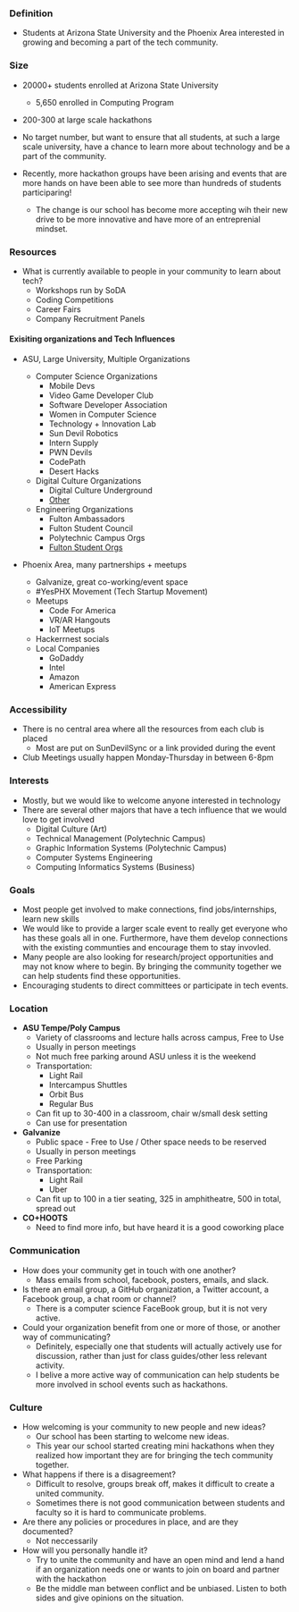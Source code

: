### Definition

- Students at Arizona State University and the Phoenix Area interested in growing and becoming a part of the tech community. 

### Size

- 20000+ students enrolled at Arizona State University 
    - 5,650 enrolled in Computing Program
- 200-300 at large scale hackathons    

- No target number, but want to ensure that all students, at such a large scale university, have a chance to learn more about technology and be a part of the community.

- Recently, more hackathon groups have been arising and events that are more hands on have been able to see more than hundreds of students participaring! 
    - The change is our school has become more accepting wih their new drive to be more innovative and have more of an entreprenial mindset. 

### Resources
- What is currently available to people in your community to learn about tech?
    - Workshops run by SoDA
    - Coding Competitions
    - Career Fairs
    - Company Recruitment Panels

#### Exisiting organizations and Tech Influences
- ASU, Large University, Multiple Organizations
    - Computer Science Organizations 
        - Mobile Devs
        - Video Game Developer Club
        - Software Developer Association 
        - Women in Computer Science 
        - Technology + Innovation Lab 
        - Sun Devil Robotics
        - Intern Supply 
        - PWN Devils 
        - CodePath
        - Desert Hacks
    - Digital Culture Organizations 
        - Digital Culture Underground 
        - [Other](https://artsmediaengineering.asu.edu/resources/students/clubs-organizations) 
    - Engineering Organizations 
        - Fulton Ambassadors 
        - Fulton Student Council 
        - Polytechnic Campus Orgs
        - [Fulton Student Orgs](https://fso.engineering.asu.edu/student-org-directory/)

- Phoenix Area, many partnerships + meetups 
    - Galvanize, great co-working/event space
    - #YesPHX Movement (Tech Startup Movement)
    - Meetups 
        - Code For America
        - VR/AR Hangouts 
        - IoT Meetups 
    - Hackerrnest socials 
    - Local Companies 
        - GoDaddy 
        - Intel 
        - Amazon
        - American Express 

### Accessibility
- There is no central area where all the resources from each club is placed
    - Most are put on SunDevilSync or a link provided during the event
- Club Meetings usually happen Monday-Thursday in between 6-8pm

### Interests

- Mostly, but we would like to welcome anyone interested in technology
- There are several other majors that have a tech influence that we would love to get involved
    - Digital Culture (Art)
    - Technical Management (Polytechnic Campus)
    - Graphic Information Systems (Polytechnic Campus)
    - Computer Systems Engineering
    - Computing Informatics Systems (Business)

### Goals

- Most people get involved to make connections, find jobs/internships, learn new skills
- We would like to provide a larger scale event to really get everyone who has these goals all in one. Furthermore, have them develop connections with the existing communties and encourage them to stay invovled.
- Many people are also looking for research/project opportunities and may not know where to begin. By bringing the community together we can help students find these opportunities.
- Encouraging students to direct committees or participate in tech events.


### Location

- **ASU Tempe/Poly Campus**
    - Variety of classrooms and lecture halls across campus, Free to Use 
    - Usually in person meetings
    - Not much free parking around ASU unless it is the weekend
    - Transportation: 
        - Light Rail 
        - Intercampus Shuttles 
        - Orbit Bus 
        - Regular Bus 
    - Can fit up to 30-400 in a classroom, chair w/small desk setting 
    - Can use for presentation  
- **Galvanize**
     - Public space - Free to Use / Other space needs to be reserved
    - Usually in person meetings
    - Free Parking 
    - Transportation: 
        - Light Rail 
        - Uber
    - Can fit up to 100 in a tier seating, 325 in amphitheatre, 500 in total, spread out
- **CO+HOOTS**
    - Need to find more info, but have heard it is a good coworking place 

### Communication
- How does your community get in touch with one another?
    - Mass emails from school, facebook, posters, emails, and slack.
- Is there an email group, a GitHub organization, a Twitter account, a Facebook group, a chat room or channel?
    - There is a computer science FaceBook group, but it is not very active.
- Could your organization benefit from one or more of those, or another way of communicating?
    - Definitely, especially one that students will actually actively use for discussion, rather than just for class guides/other less relevant activity.
    - I belive a more active way of communication can help students be more involved in school events such as hackathons.

### Culture
- How welcoming is your community to new people and new ideas?
    - Our school has been starting to welcome new ideas. 
    - This year our school started creating mini hackathons when they realized how important they are for bringing the tech community together.
- What happens if there is a disagreement?
    - Difficult to resolve, groups break off, makes it difficult to create a united community.
    - Sometimes there is not good communication between students and faculty so it is hard to communicate problems.
- Are there any policies or procedures in place, and are they documented?
    - Not neccessarily 
- How will you personally handle it?
    - Try to unite the community and have an open mind and lend a hand if an organization needs one or wants to join on board and partner with the hackathon
    - Be the middle man between conflict and be unbiased. Listen to both sides and give opinions on the situation.
